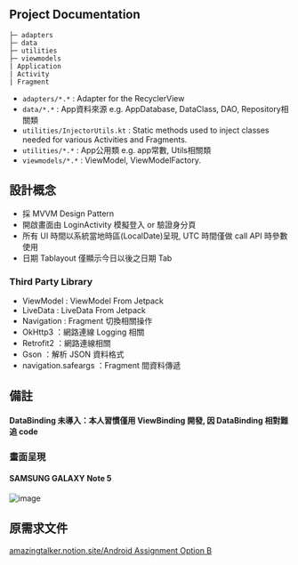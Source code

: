 ## Project Documentation

    ├─ adapters
    ├─ data
    ├─ utilities
    ├─ viewmodels
    | Application
    | Activity
    | Fragment

* `adapters/*.*` : Adapter for the RecyclerView
* `data/*.*` : App資料來源 e.g. AppDatabase, DataClass, DAO, Repository相關類
* `utilities/InjectorUtils.kt` : Static methods used to inject classes needed for various Activities and Fragments.
* `utilities/*.*` : App公用類 e.g. app常數, Utils相關類
* `viewmodels/*.*` : ViewModel, ViewModelFactory.

## 設計概念

* 採 MVVM Design Pattern
* 開啟畫面由 LoginActivity 模擬登入 or 驗證身分頁
* 所有 UI 時間以系統當地時區(LocalDate)呈現, UTC 時間僅做 call API 時參數使用
* 日期 Tablayout 僅顯示今日以後之日期 Tab


### Third Party Library 

* ViewModel : ViewModel From Jetpack
* LiveData : LiveData From Jetpack
* Navigation : Fragment 切換相關操作
* OkHttp3 ：網路連線 Logging 相關
* Retrofit2 ：網路連線相關
* Gson ：解析 JSON 資料格式
* navigation.safeargs ：Fragment 間資料傳遞

## 備註
#### DataBinding 未導入：本人習慣僅用 ViewBinding 開發, 因 DataBinding 相對難追 code


### 畫面呈現

#### SAMSUNG GALAXY Note 5
![image](https://github.com/azrael8576/amazingtalker-recruit-android/blob/main/amazingtalker_recruit_android_demo.gif)

## 原需求文件
[amazingtalker.notion.site/Android Assignment Option B](https://amazingtalker.notion.site/Android-Assignment-Option-B-dea9791324b744098a87297924daabd8 "amazingtalker.notion.site/Android Assignment Option B")
